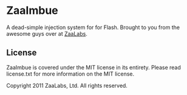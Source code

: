 ZaaImbue
========
A dead-simple injection system for for Flash. Brought to you from the 
awesome guys over at [ZaaLabs](http://zaalabs.com).

License
-------

ZaaImbue is covered under the MIT license in its entirety.
Please read license.txt for more information on the MIT license.

Copyright 2011 ZaaLabs, Ltd. All rights reserved.